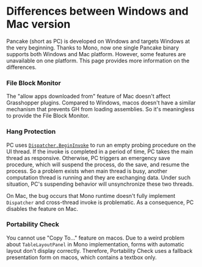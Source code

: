 # Differences between Windows and Mac version

Pancake \(short as PC\) is developed on Windows and targets Windows at the very beginning. Thanks to Mono, now one single Pancake binary supports both Windows and Mac platform. However, some features are unavailable on one platform. This page provides more information on the differences.

### File Block Monitor

The "allow apps downloaded from" feature of Mac doesn't affect Grasshopper plugins. Compared to Windows, macos doesn't have a similar mechanism that prevents GH from loading assemblies. So it's meaningless to provide the File Block Monitor.

### Hang Protection

PC uses [`Dispatcher.BeginInvoke`](https://docs.microsoft.com/en-us/dotnet/api/system.windows.threading.dispatcher.begininvoke?view=netframework-4.7.1#System_Windows_Threading_Dispatcher_BeginInvoke_System_Delegate_System_Object___) to run an empty probing procedure on the UI thread. If the invoke is completed in a period of time, PC takes the main thread as responsive. Otherwise, PC triggers an emergency save procedure, which will suspend the process, do the save, and resume the process. So a problem exists when main thread is busy, another computation thread is running and they are exchanging data. Under such situation, PC's suspending behavior will unsynchronize these two threads.

On Mac, the bug occurs that Mono runtime doesn't fully implement `Dispatcher` and cross-thread invoke is problematic. As a consequence, PC disables the feature on Mac.

### Portability Check

You cannot use "Copy To..." feature on macos. Due to a weird problem about `TableLayoutPanel` in Mono implementation, forms with automatic layout don't display correctly. Therefore, Portability Check uses a fallback presentation form on macos, which contains a textbox only.

